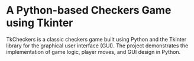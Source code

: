 # A Python-based Checkers Game using Tkinter
TkCheckers is a classic checkers game built using Python and the Tkinter library for the graphical user interface (GUI). The project demonstrates the implementation of game logic, player moves, and GUI design in Python.


